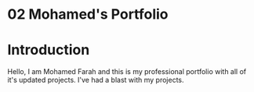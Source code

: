 # 02 Mohamed's Portfolio

# Introduction

Hello, I am Mohamed Farah and this is my professional portfolio with all of it's updated projects. I've had a blast with my projects.
